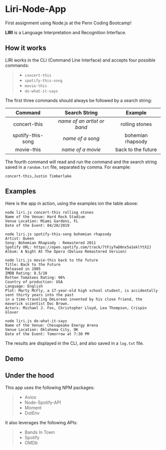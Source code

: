 # Liri-Node-App

First assignment using Node.js at the Penn Coding Bootcamp!

__LIRI__ is a Language Interpretation and Recognition Interface.

## How it works

LIRI works in the CLI (Command Line Interface) and accepts four possible commands:

> + `concert-this`
> + `spotify-this-song`
> + `movie-this`
> + `do-what-it-says`

The first three commands should always be followed by a search string:

| Command | Search String | Example |
| :------: | :-----------: | :------------: |
| concert-this | _name of an artist or band_ | rolling stones |
| spotify-this-song | _name of a song_ | bohemian rhapsody |
| movie-this | _name of a movie_ | back to the future |

The fourth command will read and run the command and the search string saved in a `random.txt` file, separated by comma. For example:
```shell
concert-this,Justin Timberlake
```

## Examples

Here is the app in action, using the examples ion the table above:

```shell
node liri.js concert-this rolling stones
Name of the Venue: Hard Rock Stadium
Venue Location: Miami Gardens, FL
Date of the Event: 04/20/2019
```

```shell
node liri.js spotify-this-song bohemian rhapsody
Artist: Queen
Song: Bohemian Rhapsody - Remastered 2011
Spotify URL: https://open.spotify.com/track/7tFiyTwD0nx5a1eklYtX2J
Album: A Night At The Opera (Deluxe Remastered Version)
```

```shell
node liri.js movie-this back to the future
Title: Back to the Future
Released in 1985
IMDB Rating: 8.5/10
Rotten Tomatoes Rating: 96%
Country of production: USA
Language: English
Plot: Marty McFly, a 17-year-old high school student, is accidentally sent thirty years into the past
in a time-traveling DeLorean invented by his close friend, the maverick scientist Doc Brown.
Actors: Michael J. Fox, Christopher Lloyd, Lea Thompson, Crispin Glover
```

```shell
node liri.js do-what-it-says
Name of the Venue: Chesapeake Energy Arena
Venue Location: Oklahoma City, OK
Date of the Event: Tomorrow at 7:30 PM
```

The results are displayed in the CLI, and also saved in a `log.txt` file.

## Demo



## Under the hood

This app uses the following NPM packages:

> + Axios
> + Node-Spotify-API
> + Moment
> + DotEnv

It also leverages the following APIs:

> + Bands In Town
> + Spotify
> + OMDb
